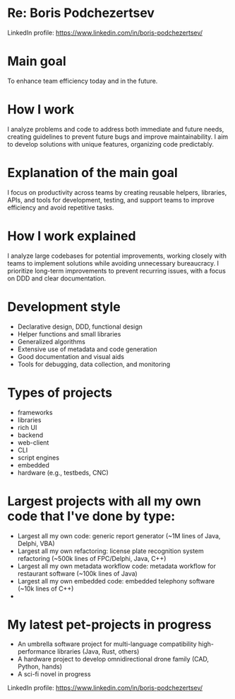 # Re: Boris Podchezertsev

LinkedIn profile: https://www.linkedin.com/in/boris-podchezertsev/

# Main goal
To enhance team efficiency today and in the future.

# How I work
I analyze problems and code to address both immediate and future needs, creating guidelines to prevent future bugs and improve maintainability. I aim to develop solutions with unique features, organizing code predictably.

# Explanation of the main goal
I focus on productivity across teams by creating reusable helpers, libraries, APIs, and tools for development, testing, and support teams to improve efficiency and avoid repetitive tasks.

# How I work explained
I analyze large codebases for potential improvements, working closely with teams to implement solutions while avoiding unnecessary bureaucracy. I prioritize long-term improvements to prevent recurring issues, with a focus on DDD and clear documentation.

# Development style
- Declarative design, DDD, functional design
- Helper functions and small libraries
- Generalized algorithms
- Extensive use of metadata and code generation
- Good documentation and visual aids
- Tools for debugging, data collection, and monitoring

# Types of projects
- frameworks
- libraries
- rich UI
- backend
- web-client
- CLI
- script engines
- embedded
- hardware (e.g., testbeds, CNC)

# Largest projects with all my own code that I've done by type:
- Largest all my own code: generic report generator (~1M lines of Java, Delphi, VBA)
- Largest all my own refactoring: license plate recognition system refactoring (~500k lines of FPC/Delphi, Java, C++)
- Largest all my own metadata workflow code: metadata workflow for restaurant software (~100k lines of Java)
- Largest all my own embedded code: embedded telephony software (~10k lines of C++)
- 
# My latest pet-projects in progress
- An umbrella software project for multi-language compatibility high-performance libraries (Java, Rust, others)
- A hardware project to develop omnidirectional drone family (CAD, Python, hands)
- A sci-fi novel in progress

LinkedIn profile: https://www.linkedin.com/in/boris-podchezertsev/

